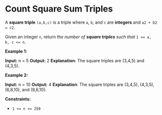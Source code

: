 # Count Square Sum Triples

A **square triple** `(a,b,c)` is a triple where `a`, `b`, and `c` are **integers** and `a2 + b2 = c2`.

Given an integer `n`, return _the number of **square triples** such that_ `1 <= a, b, c <= n`.

**Example 1:**

**Input:** n = 5
**Output:** 2
**Explanation**: The square triples are (3,4,5) and (4,3,5).

**Example 2:**

**Input:** n = 10
**Output:** 4
**Explanation**: The square triples are (3,4,5), (4,3,5), (6,8,10), and (8,6,10).

**Constraints:**

* `1 <= n <= 250`
